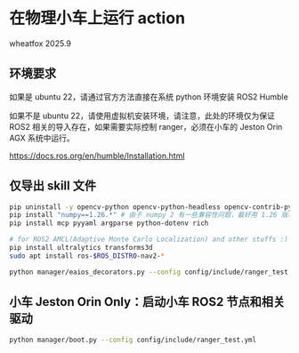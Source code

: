 # 在物理小车上运行 action

wheatfox 2025.9

## 环境要求

如果是 ubuntu 22，请通过官方方法直接在系统 python 环境安装 ROS2 Humble

如果不是 ubuntu 22，请使用虚拟机安装环境，请注意，此处的环境仅为保证 ROS2 相关的导入存在，如果需要实际控制 ranger，必须在小车的 Jeston Orin AGX 系统中运行。

https://docs.ros.org/en/humble/Installation.html



## 仅导出 skill 文件

```bash
pip uninstall -y opencv-python opencv-python-headless opencv-contrib-python opencv-contrib-python-headless
pip install "numpy==1.26.*" # 由于 numpy 2 有一些兼容性问题，最好用 1.26 版本
pip install mcp pyyaml argparse python-dotenv rich

# for ROS2 AMCL(Adaptive Monte Carlo Localization) and other stuffs :)
pip install ultralytics transforms3d
sudo apt install ros-$ROS_DISTRO-nav2-*

python manager/eaios_decorators.py --config config/include/ranger_test.yml
``` 

## 小车 Jeston Orin Only：启动小车 ROS2 节点和相关驱动

```bash
python manager/boot.py --config config/include/ranger_test.yml
```